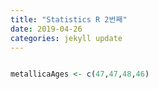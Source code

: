 ```yaml
---
title: "Statistics R 2번째"
date: 2019-04-26
categories: jekyll update
---
```


```R

metallicaAges <- c(47,47,48,46)

```

